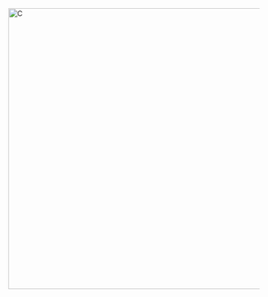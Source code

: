 
<img width="563" alt="C" src="https://github.com/saraali13/PfFall23/assets/142868034/d57a8d59-7f5e-4e86-a2f6-65853fe203a2">
